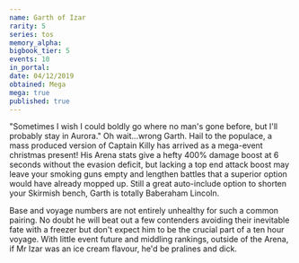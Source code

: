 ```yaml
---
name: Garth of Izar
rarity: 5
series: tos
memory_alpha:
bigbook_tier: 5
events: 10
in_portal:
date: 04/12/2019
obtained: Mega
mega: true
published: true
---
```


"Sometimes I wish I could boldly go where no man's gone before, but I'll probably stay in Aurora." Oh wait...wrong Garth. Hail to the populace, a mass produced version of Captain Killy has arrived as a mega-event christmas present! His Arena stats give a hefty 400% damage boost at 6 seconds without the evasion deficit, but lacking a top end attack boost may leave your smoking guns empty and lengthen battles that a superior option would have already mopped up. Still a great auto-include option to shorten your Skirmish bench, Garth is totally Baberaham Lincoln.

Base and voyage numbers are not entirely unhealthy for such a common pairing. No doubt he will beat out a few contenders avoiding their inevitable fate with a freezer but don't expect him to be the crucial part of a ten hour voyage. With little event future and middling rankings, outside of the Arena, if Mr Izar was an ice cream flavour, he'd be pralines and dick.
